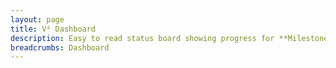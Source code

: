 ```yaml
---
layout: page
title: V² Dashboard
description: Easy to read status board showing progress for **Milestones**, **Sprints**, **Issues** and **Tasks** with lots of easily configurable filters to narrow down the information. Good starting point to get involved.
breadcrumbs: Dashboard
---
```

